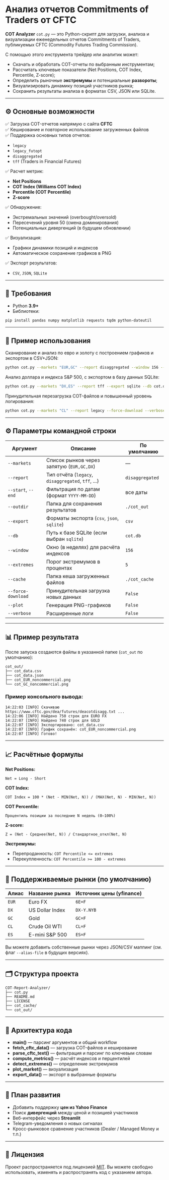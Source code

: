 # Анализ отчетов Commitments of Traders от CFTC

**COT Analyzer** `cot.py` — это Python-скрипт для загрузки, анализа и визуализации еженедельных отчетов Commitments of Traders, публикуемых CFTC (Commodity Futures Trading Commission).

С помощью этого инструмента трейдер или аналитик может:
- Скачать и обработать COT-отчеты по выбранным инструментам;
- Рассчитать ключевые показатели (Net Positions, COT Index, Percentile, Z-score);
- Определить рыночные **экстремумы** и потенциальные **развороты**;
- Визуализировать динамику позиций участников рынка;
- Сохранить результаты анализа в форматах CSV, JSON или SQLite.

---

## ⚙️ Основные возможности

✅ Загрузка COT-отчетов напрямую с сайта **CFTC**  
✅ Кеширование и повторное использование загруженных файлов  
✅ Поддержка основных типов отчетов:
- `legacy`  
- `legacy_futopt`  
- `disaggregated`  
- `tff` (Traders in Financial Futures)

✅ Расчет метрик:
- **Net Positions**
- **COT Index (Williams COT Index)**
- **Percentile (COT Percentile)**
- **Z-score**

✅ Обнаружение:
- Экстремальных значений (overbought/oversold)
- Пересечений уровня 50 (смена доминирования)
- Потенциальных дивергенций (в будущем обновлении)

✅ Визуализация:
- Графики динамики позиций и индексов
- Автоматическое сохранение графиков в PNG

✅ Экспорт результатов:
- `CSV`, `JSON`, `SQLite`

---

## 🧩 Требования

- Python **3.9+**
- Библиотеки:
```bash
pip install pandas numpy matplotlib requests tqdm python-dateutil
````

---

## 🚀 Пример использования

Сканирование и анализ по евро и золоту с построением графиков и экспортом в CSV+JSON:

```bash
python cot.py --markets "EUR,GC" --report disaggregated --window 156 --plot --export csv json
```

Анализ доллара и индекса S&P 500, с экспортом в базу данных SQLite:

```bash
python cot.py --markets "DX,ES" --report tff --export sqlite --db cot.db
```

Принудительная перезагрузка COT-файлов и повышенный уровень логирования:

```bash
python cot.py --markets "CL" --report legacy --force-download --verbose
```

---

## ⚙️ Параметры командной строки

| Аргумент           | Описание                                           | По умолчанию    |
| ------------------ | -------------------------------------------------- | --------------- |
| `--markets`        | Список рынков через запятую (`EUR,GC,DX`)          | —               |
| `--report`         | Тип отчёта (`legacy`, `disaggregated`, `tff`, ...) | `disaggregated` |
| `--start`, `--end` | Фильтрация по датам (формат `YYYY-MM-DD`)          | все даты        |
| `--outdir`         | Папка для сохранения результатов                   | `./cot_out`     |
| `--export`         | Форматы экспорта (`csv`, `json`, `sqlite`)         | `csv`           |
| `--db`             | Путь к базе SQLite (если выбран `sqlite`)          | `cot.db`        |
| `--window`         | Окно (в неделях) для расчёта индексов              | `156`           |
| `--extremes`       | Порог экстремумов в процентах                      | `5`             |
| `--cache`          | Папка кеша загруженных файлов                      | `./cot_cache`   |
| `--force-download` | Принудительная загрузка новых данных               | `False`         |
| `--plot`           | Генерация PNG-графиков                             | `False`         |
| `--verbose`        | Расширенные логи                                   | `False`         |

---

## 📊 Пример результата

После запуска создаются файлы в указанной папке (`cot_out` по умолчанию):

```
cot_out/
├── cot_data.csv
├── cot_data.json
├── cot_EUR_noncommercial.png
└── cot_GC_noncommercial.png
```

### Пример консольного вывода:

```
14:22:03 [INFO] Скачиваю https://www.cftc.gov/dea/futures/deacotdisagg.txt ...
14:22:06 [INFO] Найдено 750 строк для EURO FX
14:22:07 [INFO] Найдено 740 строк для GOLD
14:22:07 [INFO] Экспортировано: cot_data.csv
14:22:07 [INFO] График сохранён: cot_EUR_noncommercial.png
14:22:07 [INFO] Готово!
```

---

## 📈 Расчётные формулы

**Net Positions:**

```
Net = Long - Short
```

**COT Index:**

```
COT Index = 100 * (Net - MIN(Net, N)) / (MAX(Net, N) - MIN(Net, N))
```

**COT Percentile:**

```
Процентиль позиции за последние N недель (0–100%)
```

**Z-score:**

```
Z = (Net - Среднее(Net, N)) / Стандартное_откл(Net, N)
```

**Экстремумы:**

* Перепроданность: `COT Percentile <= extremes`
* Перекупленность: `COT Percentile >= 100 - extremes`

---

## 🧭 Поддерживаемые рынки (по умолчанию)

| Алиас | Название рынка  | Источник цены (yfinance) |
| ----- | --------------- | ------------------------ |
| `EUR` | Euro FX         | `6E=F`                   |
| `DX`  | US Dollar Index | `DX-Y.NYB`               |
| `GC`  | Gold            | `GC=F`                   |
| `CL`  | Crude Oil WTI   | `CL=F`                   |
| `ES`  | E-mini S&P 500  | `ES=F`                   |

Вы можете добавить собственные рынки через JSON/CSV маппинг (см. флаг `--alias-file` в будущих версиях).

---

## 🗂️ Структура проекта

```
COT-Report-Analyzer/
├── cot.py
├── README.md
├── LICENSE
├── cot_cache/
└── cot_out/
```

---

## 🧱 Архитектура кода

* **main()** — парсинг аргументов и общий workflow
* **fetch_cftc_data()** — загрузка COT-файлов и кеширование
* **parse_cftc_text()** — фильтрация и парсинг по ключевым словам
* **compute_metrics()** — расчёт индексов и перцентилей
* **detect_extremes()** — определение экстремумов
* **plot_market()** — визуализация
* **export_data()** — экспорт в выбранные форматы

---

## 🧪 План развития

* Добавить поддержку **цен из Yahoo Finance**
* Поиск **дивергенций** между ценой и позицией участников
* Веб-интерфейс через **Streamlit**
* Telegram-уведомления о новых сигналах
* Кросс-рынковое сравнение участников (Dealer / Managed Money и т.п.)

---

## 📜 Лицензия

Проект распространяется под лицензией [MIT](LICENSE). Вы можете свободно использовать, изменять и распространять код с указанием автора.
